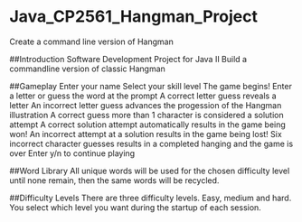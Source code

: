 # Java_CP2561_Hangman_Project
Create a command line version of Hangman

##Introduction
Software Development Project for Java II
Build a commandline version of classic Hangman

##Gameplay
Enter your name
Select your skill level
The game begins!
Enter a letter or guess the word at the prompt
A correct letter guess reveals a letter
An incorrect letter guess advances the progession of the Hangman illustration
A correct guess more than 1 character is considered a solution attempt
A correct solution attempt automatically results in the game being won!
An incorrect attempt at a solution results in the game being lost!
Six incorrect character guesses results in a completed hanging and the game is over
Enter y/n to continue playing

##Word Library
All unique words will be used for the chosen difficulty level until none remain, then the same words will be recycled. 

##Difficulty Levels
There are three difficulty levels. Easy, medium and hard. You select which level you want during the startup of each session.


